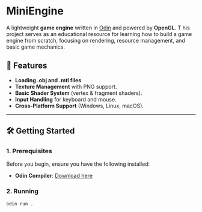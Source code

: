 # MiniEngine

A lightweight **game engine** written in [Odin](https://odin-lang.org/) and powered by **OpenGL**. T
his project serves as an educational resource for learning how to build a game engine from scratch, 
focusing on rendering, resource management, and basic game mechanics.

## 🚀 Features

- **Loading .obj and .mtl files**
- **Texture Management** with PNG support.
- **Basic Shader System** (vertex & fragment shaders).
- **Input Handling** for keyboard and mouse.
- **Cross-Platform Support** (Windows, Linux, macOS).

---

## 🛠️ Getting Started

### **1. Prerequisites**

Before you begin, ensure you have the following installed:

- **Odin Compiler**: [Download here](https://odin-lang.org/download/)

### **2. Running**

`odin run .`
